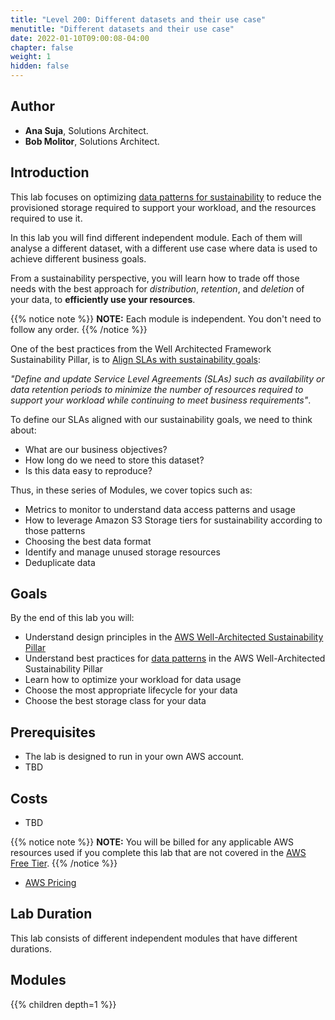 ```yaml
---
title: "Level 200: Different datasets and their use case"
menutitle: "Different datasets and their use case"
date: 2022-01-10T09:00:08-04:00
chapter: false
weight: 1
hidden: false
---
```

## Author

- **Ana Suja**, Solutions Architect.
- **Bob Molitor**, Solutions Architect.

## Introduction

This lab focuses on optimizing [data patterns for sustainability](https://docs.aws.amazon.com/wellarchitected/latest/sustainability-pillar/data-patterns.html) to reduce the provisioned storage required to support your workload, and the resources required to use it. 

In this lab you will find different independent module. Each of them will analyse a different dataset, with a different use case where data is used to achieve different business goals.

From a sustainability perspective, you will learn how to trade off those needs with the best approach for *distribution*, *retention*, and *deletion* of your data, to **efficiently use your resources**.

{{% notice note %}}
**NOTE:** Each module is independent. You don't need to follow any order. 
{{% /notice %}}

One of the best practices from the Well Architected Framework Sustainability Pillar, is to [Align SLAs with sustainability goals](https://docs.aws.amazon.com/wellarchitected/latest/sustainability-pillar/sus_sus_user_a3.html):

 *"Define and update Service Level Agreements (SLAs) such as availability or data retention periods to minimize the number of resources required to support your workload while continuing to meet business requirements"*.

 To define our SLAs aligned with our sustainability goals, we need to think about:
* What are our business objectives?
* How long do we need to store this dataset?
* Is this data easy to reproduce?

Thus, in these series of Modules, we cover topics such as:

* Metrics to monitor to understand data access patterns and usage
* How to leverage Amazon S3 Storage tiers for sustainability according to those patterns
* Choosing the best data format
* Identify and manage unused storage resources
* Deduplicate data


## Goals
By the end of this lab you will:

* Understand design principles in the [AWS Well-Architected Sustainability Pillar](https://docs.aws.amazon.com/wellarchitected/latest/sustainability-pillar/sustainability-pillar.html)
* Understand best practices for [data patterns](https://docs.aws.amazon.com/wellarchitected/latest/sustainability-pillar/data-patterns.html) in the AWS Well-Architected Sustainability Pillar
* Learn how to optimize your workload for data usage
* Choose the most appropriate lifecycle for your data
* Choose the best storage class for your data

## Prerequisites

* The lab is designed to run in your own AWS account.
* TBD

## Costs
* TBD

{{% notice note %}}
**NOTE:** You will be billed for any applicable AWS resources used if you complete this lab that are not covered in the [AWS Free Tier](https://aws.amazon.com/free/).
{{% /notice %}}
* [AWS Pricing](https://aws.amazon.com/pricing/)

## Lab Duration
This lab consists of different independent modules that have different durations. 
## Modules

{{% children depth=1 %}}


